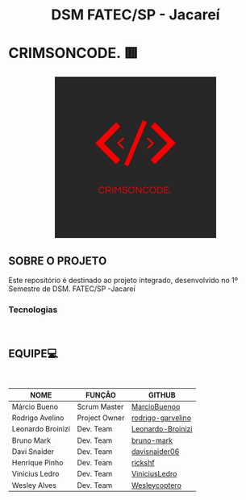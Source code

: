 <h1 align="center" >DSM FATEC/SP - Jacareí</h1>

# CRIMSONCODE. 🟥

<div align=center>
 <img src=imagens/Logo.jpeg height=320px alt="Logo CrimsonCode.">
</div>

## SOBRE O PROJETO

<p>Este repositório é destinado ao projeto integrado, desenvolvido no 1º Semestre de DSM. FATEC/SP -Jacareí</p>
<h3>Tecnologias</h3>
<div>
 <img scr>
</div>

## EQUIPE💻

<br align="center" >

| NOME              | FUNÇÂO        | GITHUB                                                    |
|-------------------|---------------|-----------------------------------------------------------|
| Márcio Bueno      | Scrum Master  | [MarcioBuenoo](https://github.com/MarcioBuenoo)           |
| Rodrigo Avelino   | Project Owner | [rodrigo-garvelino](https://github.com/rodrigo-garvelino) |
| Leonardo Broinizi | Dev. Team     | [Leonardo-Broinizi](https://github.com/Leonardo-Broinizi) |
| Bruno Mark        | Dev. Team     | [bruno-mark](https://github.com/bruno-mark)               |
| Davi Snaider      | Dev. Team     | [davisnaider06](https://github.com/davisnaider06)         |
| Henrique Pinho    | Dev. Team     | [rickshf](https://github.com/rickshf)                     |
| Vinicius Ledro    | Dev. Team     | [ViniciusLedro](https://github.com/ViniciusLedro)         |
| Wesley Alves      | Dev. Team     | [Wesleycoptero](https://github.com/Wesleycoptero)         |
 
<br>
